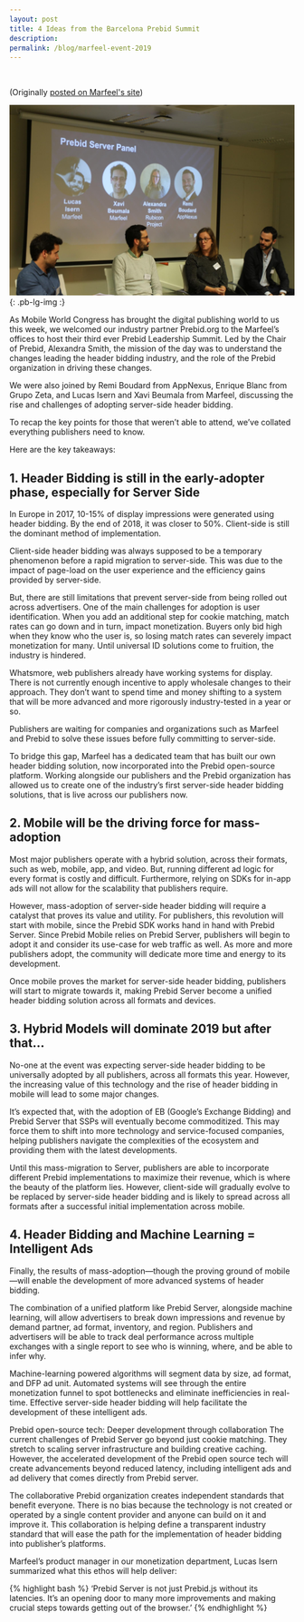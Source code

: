 ```yaml
---
layout: post
title: 4 Ideas from the Barcelona Prebid Summit
description: 
permalink: /blog/marfeel-event-2019
---
```



<br>

(Originally [posted on Marfeel's site](https://www.marfeel.com/blog/prebid-leadership-summit-2019/))

![Barcelona Summit](/assets/images/blog/2019-03-05-marfeel-event-1.jpg){: .pb-lg-img :}

As Mobile World Congress has brought the digital publishing world to us this week, we welcomed our industry partner Prebid.org to the Marfeel’s offices to host their third ever Prebid Leadership Summit. Led by the Chair of Prebid, Alexandra Smith, the mission of the day was to understand the changes leading the header bidding industry, and the role of the Prebid organization in driving these changes.

We were also joined by Remi Boudard from AppNexus, Enrique Blanc from Grupo Zeta, and Lucas Isern and Xavi Beumala from Marfeel, discussing the rise and challenges of adopting server-side header bidding.

To recap the key points for those that weren’t able to attend, we’ve collated everything publishers need to know.

Here are the key takeaways:

## 1. Header Bidding is still in the early-adopter phase, especially for Server Side

In Europe in 2017, 10-15% of display impressions were generated using header bidding. By the end of 2018, it was closer to 50%. Client-side is still the dominant method of implementation.

Client-side header bidding was always supposed to be a temporary phenomenon before a rapid migration to server-side. This was due to the impact of page-load on the user experience and the efficiency gains provided by server-side.

But, there are still limitations that prevent server-side from being rolled out across advertisers. One of the main challenges for adoption is user identification. When you add an additional step for cookie matching, match rates can go down and in turn, impact monetization. Buyers only bid high when they know who the user is, so losing match rates can severely impact monetization for many. Until universal ID solutions come to fruition, the industry is hindered.

Whatsmore, web publishers already have working systems for display. There is not currently enough incentive to apply wholesale changes to their approach. They don’t want to spend time and money shifting to a system that will be more advanced and more rigorously industry-tested in a year or so.

Publishers are waiting for companies and organizations such as Marfeel and Prebid to solve these issues before fully committing to server-side.

To bridge this gap, Marfeel has a dedicated team that has built our own header bidding solution, now incorporated into the Prebid open-source platform. Working alongside our publishers and the Prebid organization has allowed us to create one of the industry’s first server-side header bidding solutions, that is live across our publishers now.

## 2. Mobile will be the driving force for mass-adoption

Most major publishers operate with a hybrid solution, across their formats, such as web, mobile, app, and video. But, running different ad logic for every format is costly and difficult. Furthermore, relying on SDKs for in-app ads will not allow for the scalability that publishers require.

However, mass-adoption of server-side header bidding will require a catalyst that proves its value and utility. For publishers, this revolution will start with mobile, since the Prebid SDK works hand in hand with Prebid Server. Since Prebid Mobile relies on Prebid Server, publishers will begin to adopt it and consider its use-case for web traffic as well. As more and more publishers adopt, the community will dedicate more time and energy to its development.

Once mobile proves the market for server-side header bidding, publishers will start to migrate towards it, making Prebid Server become a unified header bidding solution across all formats and devices.

## 3. Hybrid Models will dominate 2019 but after that…

No-one at the event was expecting server-side header bidding to be universally adopted by all publishers, across all formats this year. However, the increasing value of this technology and the rise of header bidding in mobile will lead to some major changes.

It’s expected that, with the adoption of EB (Google’s Exchange Bidding) and Prebid Server that SSPs will eventually become commoditized. This may force them to shift into more technology and service-focused companies, helping publishers navigate the complexities of the ecosystem and providing them with the latest developments.

Until this mass-migration to Server, publishers are able to incorporate different Prebid implementations to maximize their revenue, which is where the beauty of the platform lies. However, client-side will gradually evolve to be replaced by server-side header bidding and is likely to spread across all formats after a successful initial implementation across mobile.

## 4. Header Bidding and Machine Learning = Intelligent Ads

Finally, the results of mass-adoption—though the proving ground of mobile—will enable the development of more advanced systems of header bidding.

The combination of a unified platform like Prebid Server, alongside machine learning, will allow advertisers to break down impressions and revenue by demand partner, ad format, inventory, and region. Publishers and advertisers will be able to track deal performance across multiple exchanges with a single report to see who is winning, where, and be able to infer why.

Machine-learning powered algorithms will segment data by size, ad format, and DFP ad unit. Automated systems will see through the entire monetization funnel to spot bottlenecks and eliminate inefficiencies in real-time. Effective server-side header bidding will help facilitate the development of these intelligent ads.

Prebid open-source tech: Deeper development through collaboration
The current challenges of Prebid Server go beyond just cookie matching. They stretch to scaling server infrastructure and building creative caching. However, the accelerated development of the Prebid open source tech will create advancements beyond reduced latency, including intelligent ads and ad delivery that comes directly from Prebid server.

The collaborative Prebid organization creates independent standards that benefit everyone. There is no bias because the technology is not created or operated by a single content provider and anyone can build on it and improve it. This collaboration is helping define a transparent industry standard that will ease the path for the implementation of header bidding into publisher’s platforms.

Marfeel’s product manager in our monetization department, Lucas Isern summarized what this ethos will help deliver:

{% highlight bash %}
‘Prebid Server is not just Prebid.js without its latencies. It’s an opening door to many more improvements and making crucial steps towards getting out of the browser.’
{% endhighlight %}
